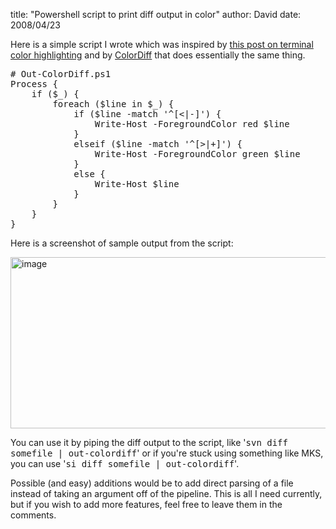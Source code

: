 
title: "Powershell script to print diff output in color"
author: David
date: 2008/04/23

Here is a simple script I wrote which was inspired by [this post on terminal color highlighting](http://www.pixelbeat.org/docs/terminal_colours/) and by [ColorDiff](http://colordiff.sourceforge.net/) that does essentially the same thing.
<pre># Out-ColorDiff.ps1<br>Process {<br>    if ($_) {<br>        foreach ($line in $_) {<br>            if ($line -match '^[&lt;|-]') {<br>                Write-Host -ForegroundColor red $line<br>            }<br>            elseif ($line -match '^[&gt;|+]') {<br>                Write-Host -ForegroundColor green $line<br>            }<br>            else {<br>                Write-Host $line<br>            }<br>        }<br>    }<br>} 
</pre>

Here is a screenshot of sample output from the script:

[<img style="border-top-width: 0px; border-left-width: 0px; border-bottom-width: 0px; border-right-width: 0px" height="274" alt="image" src="http://www.mohundro.com/blog/content/binary/WindowsLiveWriter/Powershellscripttoprintdiffoutputincolor_99AD/image_thumb.png" width="512" border="0">](http://www.mohundro.com/blog/content/binary/WindowsLiveWriter/Powershellscripttoprintdiffoutputincolor_99AD/image_2.png) 

You can use it by piping the diff output to the script, like '<span style="font-family: monospace">svn diff somefile | out-colordiff</span>' or if you're stuck using something like MKS, you can use '<span style="font-family: monospace">si diff somefile | out-colordiff</span>'. 


Possible (and easy) additions would be to add direct parsing of a file instead of taking an argument off of the pipeline. This is all I need currently, but if you wish to add more features, feel free to leave them in the comments.

